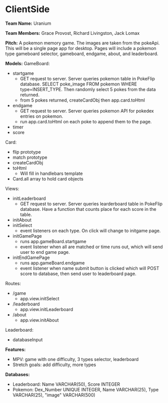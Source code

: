 # ClientSide

**Team Name:** Uranium

**Team Members:** Grace Provost, Richard Livingston, Jack Lomax

**Pitch:** A pokemon memory game. The images are taken from the pokeApi. This will be a single page app for desktop. Pages will include a pokemon type gameboard selector, gameboard, endgame, about, and leaderboard.

**Models:** 
GameBoard:
  - startgame
    - GET request to server. Server queries pokemon table in PokeFlip database. SELECT poke_image FROM pokemon WHERE type=INSERT_TYPE. Then randomly select 5 pokes from the data returned.
    - from 5 pokes returned, createCardObj then app.card.toHtml
  - endgame
    - GET request to server. Server queries pokemon API for pokedex entries on pokemon.
    - run app.card.toHtml on each poke to append them to the page.
  - timer
  - score

Card:
  - flip prototype
  - match prototype
  - createCardObj
  - toHtml
    - Will fill in handlebars template
  - Card.all array to hold card objects

Views:
  - initLeaderboard
    - GET request to server. Server queries learderboard table in PokeFlip database. Have a function that counts place for each score in the table.
  - initAbout
  - initSelect
    - event listeners on each type. On click will change to initgame page.
  - initGamePage
    - runs app.gameBoard.startgame
    - event listener when all are matched or time runs out, which will send user to end game page.
  - initEndGamePage
    - runs app.gameBoard.endgame
    - event listener when name submit button is clicked which will POST score to database, then send user to leaderboard page.
    
 Routes:
  - /game
    - app.view.initSelect
  - /leaderboard
    - app.view.initLeaderboard
  - /about
    - app.view.initAbout
  
Leaderboard:
  - databaseInput
  
  **Features:**
  - MPV: game with one difficulty, 3 types selector, leaderboard
  - Stretch goals: add difficulty, more types
  
  **Databases:**
  - Leaderboard: Name VARCHAR(50), Score INTEGER
  - Pokemon: Dex_Number UNIQUE INTEGER, Name VARCHAR(25), Type VARCHAR(25), "image" VARCHAR(500)
